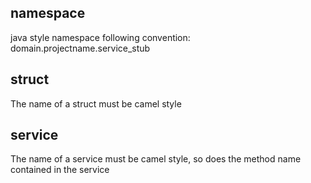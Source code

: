 ## namespace

java style namespace following convention: domain.projectname.service_stub

## struct

The name of a struct must be camel style

## service

The name of a service must be camel style, so does the method name contained in the service